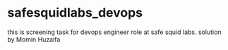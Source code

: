 # safesquidlabs_devops
this is screening task for devops engineer role at safe squid labs. solution by Momin Huzaifa
